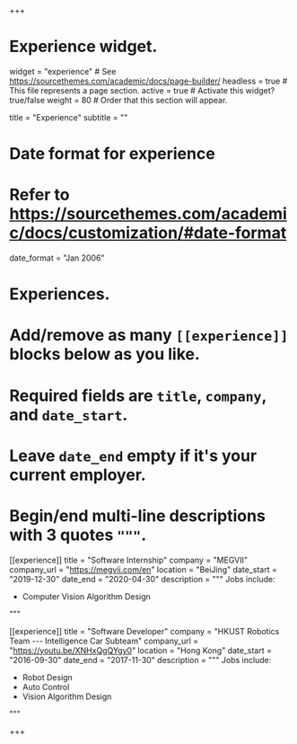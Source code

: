 +++
# Experience widget.
widget = "experience"  # See https://sourcethemes.com/academic/docs/page-builder/
headless = true  # This file represents a page section.
active = true  # Activate this widget? true/false
weight = 80  # Order that this section will appear.

title = "Experience"
subtitle = ""

# Date format for experience
#   Refer to https://sourcethemes.com/academic/docs/customization/#date-format
date_format = "Jan 2006"

# Experiences.
#   Add/remove as many `[[experience]]` blocks below as you like.
#   Required fields are `title`, `company`, and `date_start`.
#   Leave `date_end` empty if it's your current employer.
#   Begin/end multi-line descriptions with 3 quotes `"""`.

[[experience]]
  title = "Software Internship"
  company = "MEGVII"
  company_url = "https://megvii.com/en"
  location = "BeiJing"
  date_start = "2019-12-30"
  date_end = "2020-04-30"
  description = """
  Jobs include:

  * Computer Vision Algorithm Design

  """


[[experience]]
  title = "Software Developer"
  company = "HKUST Robotics Team --- Intelligence Car Subteam"
  company_url = "https://youtu.be/XNHxQgQYgy0"
  location = "Hong Kong"
  date_start = "2016-09-30"
  date_end = "2017-11-30"
  description = """
  Jobs include:

  * Robot Design
  * Auto Control
  * Vision Algorithm Design

  """

+++
